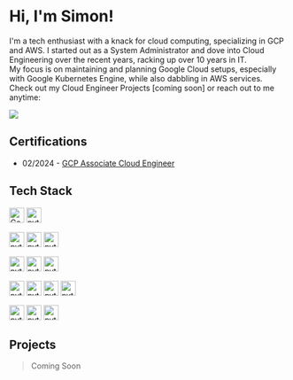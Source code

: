 # Hi, I'm Simon!
I'm a tech enthusiast with a knack for cloud computing, specializing in GCP and AWS. I started out as a System Administrator and dove into Cloud Engineering over the recent years, racking up over 10 years in IT. \
My focus is on maintaining and planning Google Cloud setups, especially with Google Kubernetes Engine, while also dabbling in AWS services. \
Check out my Cloud Engineer Projects [coming soon] or reach out to me anytime: 

[![](https://img.shields.io/badge/LinkedIn-0077B5?logo=linkedin&logoColor=white)](https://www.linkedin.com/in/simonpaule)

## Certifications
- 02/2024 - [GCP Associate Cloud Engineer](https://google.accredible.com/f260ec07-ac42-4ca9-9af8-94dd88b8b53e)

## Tech Stack
<img src="https://img.shields.io/badge/GCP-white?logo=googlecloud&labelColor=%23232F3E" alt="Google Cloud badge" width="auto" height="27"> <img src="https://img.shields.io/badge/AWS-white?logo=amazonaws&labelColor=%23232F3E" alt="python badge" width="auto" height="27">

<img src="https://img.shields.io/badge/Python-white?logo=python&labelColor=%23232F3E" alt="python badge" width="auto" height="27"> <img src="https://img.shields.io/badge/Bash-white?logo=gnubash&labelColor=%23232F3E" alt="python badge" width="auto" height="27"> <img src="https://img.shields.io/badge/PowerShell-white?logo=powershell&labelColor=%23232F3E" alt="python badge" width="auto" height="27">

<img src="https://img.shields.io/badge/Kubernetes-white?logo=kubernetes&labelColor=%23232F3E" alt="python badge" width="auto" height="27"> <img src="https://img.shields.io/badge/Docker-white?logo=docker&labelColor=%23232F3E" alt="python badge" width="auto" height="27"> <img src="https://img.shields.io/badge/Helm-white?logo=helm&labelColor=%23232F3E" alt="python badge" width="auto" height="27">

<img src="https://img.shields.io/badge/Terraform-white?logo=terraform&labelColor=%23232F3E" alt="python badge" width="auto" height="27"> <img src="https://img.shields.io/badge/Ansible-white?logo=ansible&labelColor=%23232F3E" alt="python badge" width="auto" height="27"> <img src="https://img.shields.io/badge/Jenkins-white?logo=jenkins&labelColor=%23232F3E" alt="python badge" width="auto" height="27"> <img src="https://img.shields.io/badge/ArgoCD-white?logo=argo&labelColor=%23232F3E" alt="python badge" width="auto" height="27">

<img src="https://img.shields.io/badge/Elasticsearch-white?logo=elasticsearch&labelColor=%23232F3E" alt="python badge" width="auto" height="27"> <img src="https://img.shields.io/badge/Kibana-white?logo=kibana&labelColor=%23232F3E" alt="python badge" width="auto" height="27"> <img src="https://img.shields.io/badge/Graylog-white?logo=graylog&labelColor=%23232F3E" alt="python badge" width="auto" height="27">


## Projects

>Coming Soon
